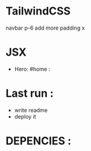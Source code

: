 # TailwindCSS
navbar p-6 add more padding x
# JSX
- Hero:
#home : 

# Last run :
- write readme
- deploy it

# DEPENCIES :